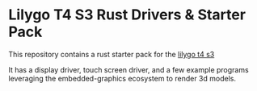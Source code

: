 # Lilygo T4 S3 Rust Drivers & Starter Pack


This repository contains a rust starter pack for the [lilygo t4 s3](https://lilygo.cc/products/t4-s3)

It has a display driver, touch screen driver, and a few example programs leveraging the embedded-graphics ecosystem to render 3d models.



